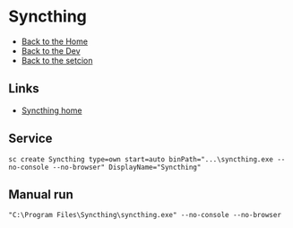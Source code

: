 # Syncthing

- [Back to the Home](../../README.md)
- [Back to the Dev](../README.md)
- [Back to the setcion](README.md)

## Links
- [Syncthing home](https://syncthing.net/)

## Service
```
sc create Syncthing type=own start=auto binPath="...\syncthing.exe --no-console --no-browser" DisplayName="Syncthing"
```

## Manual run
```
"C:\Program Files\Syncthing\syncthing.exe" --no-console --no-browser
```
